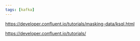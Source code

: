 ```yaml
---
tags: [kafka]
---
```


https://developer.confluent.io/tutorials/masking-data/ksql.html

https://developer.confluent.io/tutorials/
